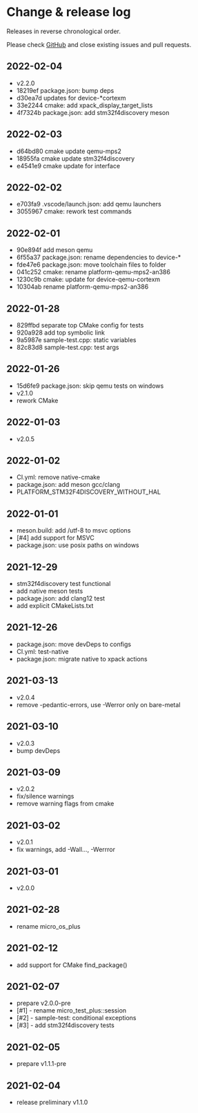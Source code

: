# Change & release log

Releases in reverse chronological order.

Please check
[GitHub](https://github.com/micro-os-plus/micro-test-plus-xpack/issues/)
and close existing issues and pull requests.

## 2022-02-04

- v2.2.0
- 18219ef package.json: bump deps
- d30ea7d updates for device-*cortexm
- 33e2244 cmake: add xpack_display_target_lists
- 4f7324b package.json: add stm32f4discovery meson

## 2022-02-03

- d64bd80 cmake update qemu-mps2
- 18955fa cmake update stm32f4discovery
- e4541e9 cmake update for interface

## 2022-02-02

- e703fa9 .vscode/launch.json: add qemu launchers
- 3055967 cmake: rework test commands

## 2022-02-01

- 90e894f add meson qemu
- 6f55a37 package.json: rename dependencies to device-*
- fde47e6 package.json: move toolchain files to folder
- 041c252 cmake: rename platform-qemu-mps2-an386
- 1230c9b cmake: update for device-qemu-cortexm
- 10304ab rename platform-qemu-mps2-an386

## 2022-01-28

- 829ffbd separate top CMake config for tests
- 920a928 add top symbolic link
- 9a5987e sample-test.cpp: static variables
- 82c83d8 sample-test.cpp: test args

## 2022-01-26

- 15d6fe9 package.json: skip qemu tests on windows
- v2.1.0
- rework CMake

## 2022-01-03

- v2.0.5

## 2022-01-02

- CI.yml: remove native-cmake
- package.json: add meson gcc/clang
- PLATFORM_STM32F4DISCOVERY_WITHOUT_HAL

## 2022-01-01

- meson.build: add /utf-8 to msvc options
- [#4] add support for MSVC
- package.json: use posix paths on windows

## 2021-12-29

- stm32f4discovery test functional
- add native meson tests
- package.json: add clang12 test
- add explicit CMakeLists.txt

## 2021-12-26

- package.json: move devDeps to configs
- CI.yml: test-native
- package.json: migrate native to xpack actions

## 2021-03-13

- v2.0.4
- remove -pedantic-errors, use -Werror only on bare-metal

## 2021-03-10

- v2.0.3
- bump devDeps

## 2021-03-09

- v2.0.2
- fix/silence warnings
- remove warning flags from cmake

## 2021-03-02

- v2.0.1
- fix warnings, add -Wall..., -Werrror

## 2021-03-01

- v2.0.0

## 2021-02-28

- rename micro_os_plus

## 2021-02-12

- add support for CMake find_package()

## 2021-02-07

- prepare v2.0.0-pre
- [#1] - rename micro_test_plus::session
- [#2] - sample-test: conditional exceptions
- [#3] - add stm32f4discovery tests

## 2021-02-05

- prepare v1.1.1-pre

## 2021-02-04

- release preliminary v1.1.0
